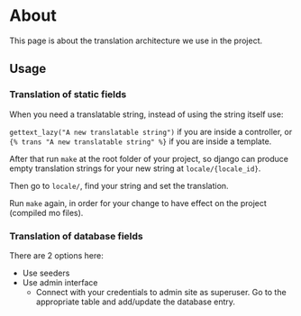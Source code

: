 # About



This page is about the translation architecture we use in the project.







## Usage



### Translation of static fields

When you need a translatable string, instead of using the string itself use: 

`gettext_lazy("A new translatable string")` if you are inside a controller, or `{% trans "A new translatable string" %}` if you are inside a template.

After that run `make` at the root folder of your project, so django can produce empty translation strings for your new string at `locale/{locale_id}`.

Then go to `locale/`, find your string and set the translation.

Run `make` again, in order for your change to have effect on the project (compiled mo files).



### Translation of database fields

There are 2 options here:

* Use seeders
* Use admin interface
  * Connect with your credentials to admin site as superuser. Go to the appropriate table and add/update the database entry.

